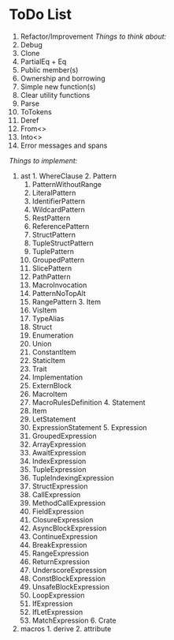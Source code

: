 # ToDo List
 1. Refactor/Improvement
  *Things to think about:*
   1. Debug
   2. Clone
   3. PartialEq + Eq
   4. Public member(s)
   5. Ownership and borrowing
   6. Simple new function(s)
   7. Clear utility functions
   8. Parse
   9. ToTokens
   10. Deref
   11. From<>
   12. Into<>
   13. Error messages and spans

  *Things to implement:*
   1. ast
     1. WhereClause
     2. Pattern
       1. PatternWithoutRange
         1. LiteralPattern
         2. IdentifierPattern
         3. WildcardPattern
         4. RestPattern
         5. ReferencePattern
         6. StructPattern
         7. TupleStructPattern
         8. TuplePattern
         9. GroupedPattern
         10. SlicePattern
         11. PathPattern
         12. MacroInvocation
       2. PatternNoTopAlt
         1. RangePattern
     3. Item
       1. VisItem
         1. TypeAlias
         2. Struct
         3. Enumeration
         4. Union
         5. ConstantItem
         6. StaticItem
         7. Trait
         8. Implementation
         9. ExternBlock
       2. MacroItem
         1. MacroRulesDefinition
     4. Statement
       1. Item
       2. LetStatement
       3. ExpressionStatement
     5. Expression
       1. GroupedExpression
       2. ArrayExpression
       3. AwaitExpression
       4. IndexExpression
       5. TupleExpression
       6. TupleIndexingExpression
       7. StructExpression
       8. CallExpression
       9. MethodCallExpression
       10. FieldExpression
       11. ClosureExpression
       12. AsyncBlockExpression
       13. ContinueExpression
       14. BreakExpression
       15. RangeExpression
       16. ReturnExpression
       17. UnderscoreExpression
       18. ConstBlockExpression
       19. UnsafeBlockExpression
       20. LoopExpression
       21. IfExpression
       22. IfLetExpression
       23. MatchExpression
     6. Crate
   2. macros
     1. derive
     2. attribute